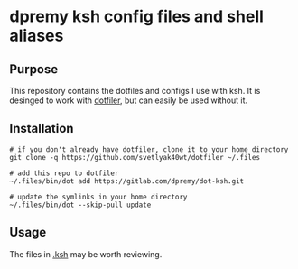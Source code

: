 # dpremy ksh config files and shell aliases

## Purpose

This repository contains the dotfiles and configs I use with ksh. It is desinged to work with [dotfiler](https://github.com/svetlyak40wt/dotfiler), but can easily be used without it.

## Installation

```shell
# if you don't already have dotfiler, clone it to your home directory
git clone -q https://github.com/svetlyak40wt/dotfiler ~/.files

# add this repo to dotfiler
~/.files/bin/dot add https://gitlab.com/dpremy/dot-ksh.git

# update the symlinks in your home directory
~/.files/bin/dot --skip-pull update
```

## Usage

The files in [.ksh](.ksh) may be worth reviewing.